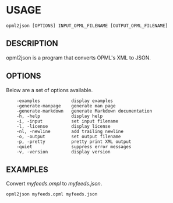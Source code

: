 
USAGE
=====

	opml2json [OPTIONS] INPUT_OPML_FILENAME [OUTPUT_OPML_FILENAME]

DESCRIPTION
-----------

opml2json is a program that converts OPML's XML to JSON.


OPTIONS
-------

Below are a set of options available.

```
    -examples            display examples
    -generate-manpage    generate man page
    -generate-markdown   generate Markdown documentation
    -h, -help            display help
    -i, -input           set input filename
    -l, -license         display license
    -nl, -newline        add trailing newline
    -o, -output          set output filename
    -p, -pretty          pretty print XML output
    -quiet               suppress error messages
    -v, -version         display version
```


EXAMPLES
--------


Convert *myfeeds.ompl* to *myfeeds.json*.

    opml2json myfeeds.opml myfeeds.json


